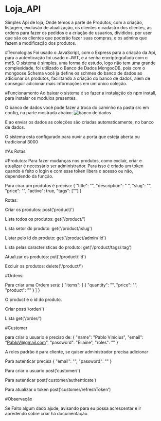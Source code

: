 # Loja_API
 

Simples Api de loja, Onde temos a parte de Produtos, com a criação, listagem, exclusão de atualização, os clientes o cadastro dos clientes, as ordens para fazer os pedidos e a criação de usuarios, divididos, por user que são os clientes que poderão fazer suas compras, e os admins que fazem a modificação dos produtos.

#Tecnologias
Foi usado o JavaScript, com o Express para a criação da Api, para a autenticação foi usado o JWT, e a senha encriptografada com o md5. O sistema é simples, uma forma de estudo, logo não tem uma grande complexidade, foi utilizado o Banco de Dados MongooDB, pois com o mongoose.Schema você ja define os schmes do banco de dados ao adicionar os produtos, facilitando a criação do banco de dados, alem de conseguir adicionar mais informações em um unico coleção.

#Funcionamento
Ao baixar o sistema é so fazer a instalação do npm install, para instalar os modulos presentes.

O banco de dados você pode fazer a troca do caminho na pasta src em config, na parte mostrada abaixo:
![banco de dados](https://user-images.githubusercontent.com/48532322/205678583-a33839ec-c9e8-4d79-8674-3e1a4f088be7.png)

E ao enviar os dados as coleções são criadas automaticamente, no banco de dados.

O sistema esta configurado para ouvir a porta que esteja aberta ou tradicional 3000

#As Rotas

#Produtos:
Para fazer mudanças nos produtos, como excluir, criar e atualizar é necessário ser administrador.
Para isso é criado um token quando é feito o login e com esse token libera  o acesso ou não, dependendo da função.

Para cirar um produtos é preciso:
{
	"title": "",
	"description": "  ",
	"slug": "",
	"price": "",
	"active": true,
	"tags": [""]
}


Rotas:

Criar os produtos:
post('product/')

Lista todos os produtos:
get('/product/')

Lista setor do produto:
get('/product/:slug')

Listar pelo id do produto:
get('/product/admin/:id')

Lista pelas caracteristicas do produto:
get('/product/tags/:tag')

Atualizar os produtos:
put('/product/:id')

Excluir os produtos:
delete('/product/')


#Ordens: 

Para criar uma Ordem será:
{
	"items": [
		{
			"quantity": "",
			"price": "",
			"product": ""
		}
	]
}

O product é o id do produto.


Criar
post('/order/')

Lista
get('/order/')

#Customer

para criar o usuario é preciso de:
{
	"name": "Pablo Vinícius",
	"email": "PabloV@gmail.com",
	"password": "Ellaine",
	"roles": ""
}

A roles padrão é para cliente, se quiser administrador precisa adicionar

Para autenticar precisa
{
	"email": "",
	"password": ""
}

Para criar o usuario
post('customer/')

Para autenticar
post('customer/authenticate')

Para atualizar o token
post('customer/refreshToken')


#Observação

Se Falto algum dado ajude, avisando para eu possa acrescentar e ir apredendo sobre criar há documentação.

